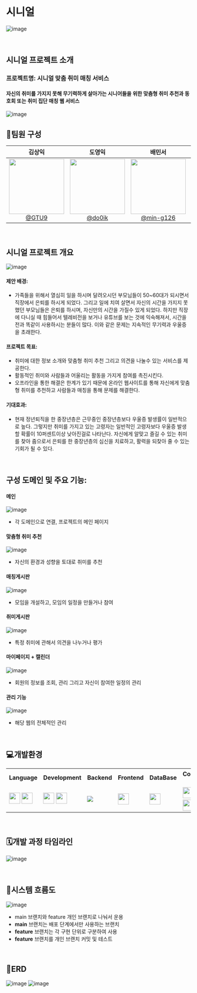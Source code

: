 # 시니얼

![image](etc/img/senial_logo.png)

<br>

## 시니얼 프로젝트 소개
### 프로젝트명: 시니얼 맞춤 취미 매칭 서비스
#### 자신의 취미를 가지지 못해 무기력하게 살아가는 시니어들을 위한 맞춤형 취미 추천과 동호회 또는 취미 집단 매칭 웹 서비스

![image](etc/img/senial_title.png)

## 🔧팀원 구성

<div align="center">

| **김상익** | **도영익** | **배민서** | **안효준** |
| :------: |  :------: | :------: | :------: |
|[<img src="https://github.com/WebAppTeamPJ/HanulDure/assets/105586878/853f5f6c-10a6-435b-9c69-3546fac28751" width="150" height="150"> <br/> @GTU9](https://github.com/GTU9)|[<img src="https://github.com/WebAppTeamPJ/HanulDure/assets/105586878/6944c8d3-1960-4e71-a8a8-6d6789e26469" width="150" height="150"> <br/> @do0ik](https://github.com/do0ik) |[<img src="https://github.com/WebAppTeamPJ/HanulDure/assets/105586878/3d01c55f-5b2d-494e-98c1-2257860c3e06" width="150" height="150"/> <br/> @min-g126](https://github.com/min-g126) | [<img src="https://github.com/WebAppTeamPJ/HanulDure/assets/105586878/be37e3ee-5fa1-4abc-a93b-43fc2d37e675" width="150" height="150"/> <br/> @hyojunahn111](https://github.com/hyojunahn111) |

</div>
<br>

## 시니얼 프로젝트 개요
![image](etc/img/senial_chart.png)
#### **제안 배경**:
- 가족들을 위해서 열심히 일을 하시며 달려오시던 부모님들이 50~60대가 되시면서 직장에서 은퇴를 하시게 되었다. 그리고 일에 치여 살면서 자신의 시간을 가지지 못했던 부모님들은 은퇴를 하시며, 자신만의 시간을 가질수 있게 되었다. 하지만 직장에 다니실 때 힘들어서 텔레비전을 보거나 유튜브를 보는 것에 익숙해져서, 시간을 전과 똑같이 사용하시는 분들이 많다.  이와 같은 문제는 지속적인 무기력과 우울증을 초래한다.

#### **프로젝트 목표**:
- 취미에 대한 정보 소개와 맞춤형 취미 추천 그리고 의견을 나눌수 있는 서비스를 제공한다.
- 활동적인 취미와 사람들과 어울리는 활동을 가지게 참여를 촉진시킨다.
- 오프라인을 통한 해결은 한계가 있기 때문에 온라인 웹사이트를 통해 자신에게 맞춤형 취미를 추천하고 사람들과 매칭을 통해 문제를 해결한다.

#### **기대효과**:
- 현재 정년퇴직을 한 중장년층은 근무중인 중장년층보다 우울증 발생률이 일반적으로 높다. 그렇지만 취미를 가지고 있는 고령자는 일반적인 고령자보다 우울증 발생할 확률이 10퍼센트이상 낮아진걸로 나타난다. 자신에게 알맞고 즐길 수 있는 취미를 찾아 줌으로서 은퇴를 한 중장년층의 심신을 치료하고, 활력을 되찾아 줄 수 있는 기회가 될 수 있다.


<br>

## **구성 도메인 및 주요 기능**:
#### 메인
![image](etc/img/page/senial_mainpage.png)
- 각 도메인으로 연결, 프로젝트의 메인 페이지

#### 맞춤형 취미 추천
![image](etc/img/page/senial_suggestionpage.png)
- 자신의 환경과 성향을 토대로 취미를 추천

#### 매칭게시판
![image](etc/img/page/senial_meetpage.png)
- 모임을 개설하고, 모임의 일정을 만들거나 참여

#### 취미게시판
![image](etc/img/page/senial_hobbypage.png)
- 특정 취미에 관해서 의견을 나누거나 평가

#### 마이페이지  + 캘린더
![image](etc/img/page/senial_mypage.png)
- 회원의 정보를 조회, 관리 그리고 자신이 참여한 일정의 관리

#### 관리 기능
![image](etc/img/page/senial_admingpage.png)
- 해당 웹의 전체적인 관리
<br>

## 💻개발환경

<table>
  <tr>
    <th>Language</th>
    <th>Development</th>
    <th>Backend</th>
    <th>Frontend</th>
    <th>DataBase</th>
    <th>Collaboration Tool</th>
  </tr>
  <tr>
    <td>
        <img src="https://img.shields.io/badge/JAVA-007396?style=for-the-badge&logo=java&logoColor=white" height="30">
        <img src="https://img.shields.io/badge/html5-%23E34F26.svg?style=for-the-badge&logo=html5&logoColor=white" height="30"/>
    </td>
    <td>
      <img src="https://img.shields.io/badge/VS%20Code-007ACC?style=for-the-badge&logo=visual-studio-code&logoColor=white" height="30">
      <img src="https://img.shields.io/badge/IntelliJ%20IDEA-000000?style=flat&logo=IntelliJIDEA&logoColor=white" height="30"/><br>
    </td>
    <td>
      <img src="https://img.shields.io/badge/react-61DAFB?style=for-the-badge&logo=react&logoColor=black" heigth="30"> 
    </td>
    <td>
      <img src="https://img.shields.io/badge/Whisper-4B8BBE?style=for-the-badge&logo=openai&logoColor=white" height="30">
    </td>
    <td>
      <img src="https://img.shields.io/badge/mysql-4479A1?style=for-the-badge&logo=mysql&logoColor=white" height="30">
    </td>
    <td>
        <img src="https://img.shields.io/badge/figma-%23F24E1E.svg?style=for-the-badge&logo=figma&logoColor=white" height="30"/>
        <img src="https://img.shields.io/badge/Notion-000000?style=for-the-badge&logo=Notion&logoColor=white" height="30"/>
        <a href="https://www.notion.so/c67e959442fe4653918413831d81cf76?v=6b249613c0ee42d9943c6f2a879ac5a9" height="30"></a>
        <img src="https://img.shields.io/badge/GitHub-181717?style=for-the-badge&logo=GitHub&logoColor=white" height="30"/>
        <img src="https://img.shields.io/badge/Discord-5865F2?style=for-the-badge&logo=Discord&logoColor=white" height="30"/>
    </td>
  </tr>
</table>

<br>

## 🗓️개발 과정 타임라인
![image](etc/img/senial_wbs.png)

<br>

## 🌳시스템 흐름도
![image](etc/img/senial_workflow.png)

- main 브랜치와 feature 개인 브랜치로 나눠서 운용
- **main** 브랜치는 배포 단계에서만 사용하는 브랜치
- **feature** 브랜치는 각 구현 단위로 구분하여 사용
- **feature** 브랜치를 개인 브랜치 커밋 및 테스트

<br>

## 📌ERD
![image](etc/img/senial_erd1.png)
![image](etc/img/senial_erd2.png)


<br>
